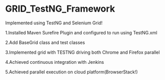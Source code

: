 # GRID_TestNG_Framework

Implemented using TestNG and Selenium Grid!


1.Installed Maven Surefire Plugin and configured to run using TestNG.xml

2.Add BaseGrid class and test classes

3.Implemented grid with TESTNG driving both Chrome and Firefox parallel

4.Achieved continuous integration with Jenkins

5.Achieved parallel execution on cloud platform(BrowserStack!)
